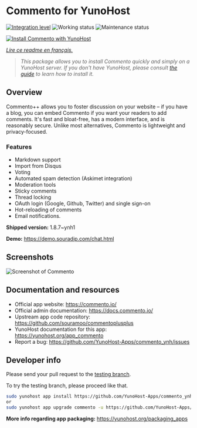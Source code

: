 <!--
N.B.: This README was automatically generated by https://github.com/YunoHost/apps/tree/master/tools/README-generator
It shall NOT be edited by hand.
-->

# Commento for YunoHost

[![Integration level](https://dash.yunohost.org/integration/commento.svg)](https://dash.yunohost.org/appci/app/commento) ![Working status](https://ci-apps.yunohost.org/ci/badges/commento.status.svg) ![Maintenance status](https://ci-apps.yunohost.org/ci/badges/commento.maintain.svg)

[![Install Commento with YunoHost](https://install-app.yunohost.org/install-with-yunohost.svg)](https://install-app.yunohost.org/?app=commento)

*[Lire ce readme en français.](./README_fr.md)*

> *This package allows you to install Commento quickly and simply on a YunoHost server.
If you don't have YunoHost, please consult [the guide](https://yunohost.org/#/install) to learn how to install it.*

## Overview

Commento++ allows you to foster discussion on your website – if you have a blog, you can embed Commento if you want your readers to add comments. It's fast and bloat-free, has a modern interface, and is reasonably secure. Unlike most alternatives, Commento is lightweight and privacy-focused.

### Features

- Markdown support
- Import from Disqus
- Voting
- Automated spam detection (Askimet integration)
- Moderation tools
- Sticky comments
- Thread locking
- OAuth login (Google, Github, Twitter) and single sign-on
- Hot-reloading of comments
- Email notifications.


**Shipped version:** 1.8.7~ynh1

**Demo:** https://demo.souradip.com/chat.html

## Screenshots

![Screenshot of Commento](./doc/screenshots/Screenshot.png)

## Documentation and resources

* Official app website: <https://commento.io/>
* Official admin documentation: <https://docs.commento.io/>
* Upstream app code repository: <https://github.com/souramoo/commentoplusplus>
* YunoHost documentation for this app: <https://yunohost.org/app_commento>
* Report a bug: <https://github.com/YunoHost-Apps/commento_ynh/issues>

## Developer info

Please send your pull request to the [testing branch](https://github.com/YunoHost-Apps/commento_ynh/tree/testing).

To try the testing branch, please proceed like that.

``` bash
sudo yunohost app install https://github.com/YunoHost-Apps/commento_ynh/tree/testing --debug
or
sudo yunohost app upgrade commento -u https://github.com/YunoHost-Apps/commento_ynh/tree/testing --debug
```

**More info regarding app packaging:** <https://yunohost.org/packaging_apps>
